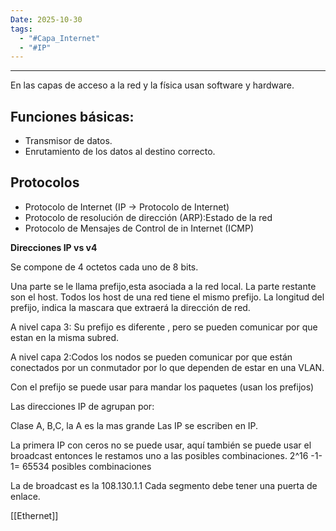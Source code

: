 ```yaml
---
Date: 2025-10-30
tags:
  - "#Capa_Internet"
  - "#IP"
---
```

---

En las capas de acceso a la red y la física usan software y hardware.

## **Funciones básicas:**
- Transmisor de datos.
- Enrutamiento de los datos al destino correcto.

## **Protocolos**

- Protocolo de Internet (IP -> Protocolo de Internet)
- Protocolo de resolución de dirección (ARP):Estado de la red
- Protocolo de Mensajes de Control de in Internet (ICMP)


**Direcciones IP vs v4**

Se compone de 4 octetos cada uno de 8 bits.

Una parte  se le llama prefijo,esta asociada a la red local.
La parte restante son el host.
Todos los host de una red tiene el mismo prefijo.
La longitud del prefijo, indica la mascara que extraerá la dirección de red.

A nivel capa 3: Su prefijo es diferente  , pero se pueden comunicar por que estan en la misma subred.

A nivel capa 2:Codos los nodos se pueden comunicar por que están conectados por un 
conmutador por lo que dependen de estar en una VLAN.

Con el  prefijo se puede usar para mandar los paquetes (usan los prefijos)

 Las direcciones IP de agrupan por:
 
Clase A, B,C, la A es la mas grande
Las IP se escriben en IP.

La primera IP con ceros no se puede usar, aquí también se puede usar el broadcast entonces le restamos uno a las posibles combinaciones.
2^16 -1-1= 65534 posibles combinaciones

La de broadcast es la 108.130.1.1
Cada segmento debe tener una puerta  de enlace.



[[Ethernet]]


